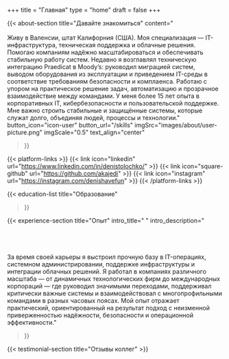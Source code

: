 +++
title =  "Главная"
type = "home"
draft = false
+++



{{< about-section
    title="Давайте знакомиться"
    content="</br></br>Живу в Валенсии, штат Калифорния (США). Моя специализация — IT-инфраструктура, техническая поддержка и облачные решения. Помогаю компаниям надёжно масштабироваться и обеспечивать стабильную работу систем. Недавно я возглавлял техническую интеграцию Praedicat в Moody’s: руководил миграцией систем, выводом оборудования из эксплуатации и приведением IT-среды в соответствие требованиям безопасности и комплаенса. Работаю с упором на практическое решение задач, автоматизацию и прозрачное взаимодействие между командами. У меня более 15 лет опыта в корпоративных IT, кибербезопасности и пользовательской поддержке. Мне важно строить стабильные и защищённые системы, которые служат долго, объединяя людей, процессы и технологии."
    button_icon="icon-user"
    button_url="/skills"
    imgSrc="images/about/user-picture.png"
    imgScale="0.5"
    text_align="center"
 >}}

{{< platform-links >}}
	{{< link icon="linkedin" url="https://www.linkedin.com/in/denistolochko/" >}}
	{{< link icon="square-github" url="https://github.com/akajedi" >}}
	{{< link icon="instagram" url="https://instagram.com/denishavefun" >}}
{{< /platform-links >}}

{{< education-list
    title="Образование"
>}}

{{< experience-section
    title="Опыт"
    intro_title=" "
    intro_description="</br></br></br></br></br>За время своей карьеры я выстроил прочную базу в IT-операциях, системном администрировании, поддержке инфраструктуры и интеграции облачных решений. Я работал в компаниях различного масштаба — от динамичных технологических фирм до международных корпораций — где руководил значимыми переходами, поддерживал критически важные системы и взаимодействовал с многопрофильными командами в разных часовых поясах. Мой опыт отражает практический, ориентированный на результат подход с неизменной приверженностью надёжности, безопасности и операционной эффективности."
>}}

{{< testimonial-section
    title="Отзывы коллег" >}}

